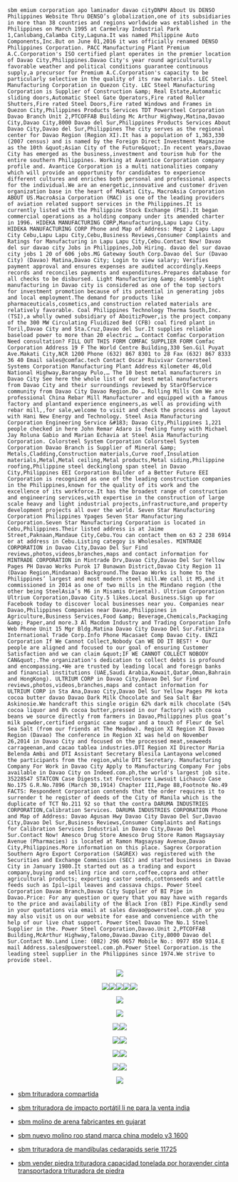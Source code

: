 
```
sbm emium corporation apo laminador davao cityDNPH About Us DENSO Philippines Website Thru DENSO’s globalization,one of its subsidiaries in more than 38 countries and regions worldwide was established in the Philippines on March 1995 at Carmelray Industrial Park 1,Canlubang,Calamba City,Laguna.It was named Philippine Auto Components,Inc.But on June 01,2016 it was officially renamed DENSO Philippines Corporation. PACC Manufacturing Plant Premium A.C.Corporation's ISO certified plant operates in the premier location of Davao City,Philippines.Davao City's year round agriculturally favorable weather and political conditions guarantee continuous supply,a precursor for Premium A.C.Corporation's capacity to be particularly selective in the quality of its raw materials. LEC Steel Manufacturing Corporation in Quezon City. LEC Steel Manufacturing Corporation is Supplier of Construction &amp; Real Estate,Automatic sliding doors,Automatic Steel Gate Operators,Fire rated Roller Shutters,Fire rated Steel Doors,Fire rated Windows and Frames in Quezon City,Philippines Products Services TDT Powersteel Corporation Davao Branch Unit 2,PTCOFFAB Building Mc Arthur Highway,Matina,Davao City,Davao City,8000 Davao del Sur,Philippines Products Services About Davao City,Davao del Sur,Philippines The city serves as the regional center for Davao Region (Region XI).It has a population of 1,363,330 (2007 census) and is named by the Foreign Direct Investment Magazine as the 10th &quot;Asian City of the Future&quot;.In recent years,Davao City has emerged as the business,investment and tourism hub for the entire southern Philippines. Working at Avantice Corporation company profile and. Avantice Corporation is a multi nationalities company which will provide an opportunity for candidates to experience different cultures and enriches both personal and professional aspects for the individual.We are an energetic,innovative and customer driven organization base in the heart of Makati City… MacroAsia Corporation ABOUT US.MacroAsia Corporation (MAC) is one of the leading providers of aviation related support services in the Philippines.It is currently listed with the Philippine Stock Exchange (PSE).It began commercial operations as a holding company under its amended charter in 1996. HIDEKA MANUFACTURING CORP,Manufacturing,Lapu Lapu City. HIDEKA MANUFACTURING CORP Phone and Map of Address: Mepz 2 Lapu Lapu City Cebu,Lapu Lapu City,Cebu,Business Reviews,Consumer Complaints and Ratings for Manufacturing in Lapu Lapu City,Cebu.Contact Now! Davao del sur davao city Jobs in Philippines,Job Hiring. davao del sur davao city jobs 1 20 of 606 jobs.MG Gateway South Corp.Davao del Sur (Davao City) (Davao) Matina,Davao City; Login to view salary; Verifies payment approval and ensures expenses are audited accordingly.Keeps records and reconciles payments and expenditures.Prepares database for all checks to be disbursed. Light Manufacturing &amp; Assembly Light manufacturing in Davao city is considered as one of the top sectors for investment promotion because of its potential in generating jobs and local employment.The demand for products like pharmaceuticals,cosmetics,and construction related materials are relatively favorable. Coal Philippines Technology Therma South,Inc.(TSI),a wholly owned subsidiary of AboitizPower,is the project company of the 300 MW Circulating Fluidized Bed (CFB) coal fired plant in Toril,Davao City and Sta.Cruz,Davao del Sur.It supplies reliable baseload power to more than 20 electric … Contact Comfac Corporation Need consultation? FILL OUT THIS FORM COMFAC SUPPLIER FORM Comfac Corporation Address 19 F The World Centre Building,330 Sen.Gil Puyat Ave.Makati City,NCR 1200 Phone (632) 867 8301 to 28 Fax (632) 867 8333 36 40 Email sales@comfac.tech Contact Oscar Ruivivar Cornersteel Systems Corporation Manufacturing Plant Address Kilometer 46,Old National Highway,Barangay Pulo,… The 10 best metal manufacturers in Davao City See here the whole list of our best metal manufacturers from Davao City and their surroundings reviewed by StarOfService community from Davao City Davao Region.Do … Rolling Mills Com We are professional China Rebar Mill Manufacturer and equipped with a famous factory and plantand experience engineers,as well as providing with rebar mill,,for sale,welcome to visit and check the process and layout with Hani New Energy and Technology. Steel Asia Manufacturing Corporation Engineering Service &#183; Davao City,Philippines 1,221 people checked in here John Remar Adaro is feeling funny with Michael Jay Roluna Gabio and Marian Echavia at Steel Asia Manufacturing Corporation. Colorsteel System Corporation Colorsteel System Corporation Davao Branch is Supplier of Mineral &amp; Metals,Cladding,Construction materials,Curve roof,Insulation materials,Metal,Metal ceiling,Metal products,Metal siding,Philippine roofing,Philippine steel deckinglong span steel in Davao City,Philippines EEI Corporation Builder of a Better Future EEI Corporation is recognized as one of the leading construction companies in the Philippines,known for the quality of its work and the excellence of its workforce.It has the broadest range of construction and engineering services,with expertise in the construction of large scale heavy and light industrial projects,infrastructure,and property development projects all over the world. Seven Star Manufacturing Corporation Philippines Ypages Seven Star Manufacturing Corporation.Seven Star Manufacturing Corporation is located in Cebu,Philippines.Their listed address is at Jaime Street,Paknaan,Mandaue City,Cebu.You can contact them on 63 2 238 6914 or at address in Cebu.Listing categoy is Wholesales. MINTRADE CORPORATION in Davao City,Davao Del Sur Find reviews,photos,videos,branches,maps and contact information for MINTRADE CORPORATION in Mintrade Drv,Davao City,Davao Del Sur Yellow Pages PH Davao Works Purok 17 Bunawan District,Davao City Region 11 (Davao Region,Mindanao) Background.The Davao Works is home to the Philippines’ largest and most modern steel mill.We call it M5,and it commissioned in 2014 as one of two mills in the Mindano region (the other being SteelAsia’s M6 in Misamis Oriental). Ultrium Corporation Ultrium Corporation,Davao City.5 likes.Local Business.Sign up for Facebook today to discover local businesses near you. Companies near Davao,Philippines Companies near Davao,Philippines in Agriculture,Business Services,Food &amp; Beverage,Chemicals,Packaging &amp; Paper,and more.3 Al Macdom Industry and Trading Corporation Info Web Phone Unit 15 Mgr Bldg.Matina Davao City Davao Del Sur.Fatihriza International Trade Corp.Info Phone Macasaet Comp Davao City. ENZI Corporation If We Cannot Collect,Nobody Can WE DO IT BEST! • Our people are aligned and focused to our goal of ensuring Customer Satisfaction and we can claim &quot;IF WE CANNOT COLLECT NOBODY CAN&quot;.The organization's dedication to collect debts is profound and encompassing.•We are trusted by leading local and foreign banks and financial institutions (UAE,Saudi Arabia,Kuwait,Qatar,Oman,Bahrain and HongKong). ULTRIUM CORP in Davao City,Davao Del Sur Find reviews,photos,videos,branches,maps and contact information for ULTRIUM CORP in Sta Ana,Davao City,Davao Del Sur Yellow Pages PH kota cocoa butter davao Davao Dark Milk Chocolate and Sea Salt Bar Askinosie.We handcraft this single origin 62% dark milk chocolate (54% cocoa liquor and 8% cocoa butter,pressed in our factory) with cocoa beans we source directly from farmers in Davao,Philippines plus goat’s milk powder,certified organic cane sugar and a touch of Fleur de Sel Sea Salt (from our friends at The Meadow). Region XI Region XI Davao Region (Davao) The conference in Region XI was held on November 26,2014 in Davao City and focused on the processed meat,seaweeds carrageenan,and cacao tablea industries.DTI Region XI Director Maria Belenda Ambi and DTI Assistant Secretary Blesila Lantayona welcomed the participants from the region,while DTI Secretary. Manufacturing Company For Work in Davao City Apply to Manufacturing Company For jobs available in Davao City on Indeed.com.ph,the world's largest job site. 35228547 STATCON Case Digests.txt Foreclosure Lawsuit Lichauco Case No.175 G.R.No.7896 (March 30,1914) Chapter III,Page 88,Footnote No.49 FACTS: Respondent Corporation contends that the order requires it to surrender t he register of deeds of the City of Manila which is the duplicate of TCT No.211 92 so that the contra DARUMA INDUSTRIES CORPORATION,Calibration Services. DARUMA INDUSTRIES CORPORATION Phone and Map of Address: Davao Agusan Hwy Davao City Davao Del Sur,Davao City,Davao Del Sur,Business Reviews,Consumer Complaints and Ratings for Calibration Services Industrial in Davao City,Davao Del Sur.Contact Now! Amesco Drug Store Amesco Drug Store Ramon Magsaysay Avenue (Pharmacies) is located at Ramon Magsaysay Avenue,Davao City,Philippines.More information on this place. Sagrex Corporation Southern Agro Export Corporation (SAGREX) was registered with the Securities and Exchange Commission (SEC) and started business in Davao City in January 1980.It started out as a trading and export company,buying and selling rice and corn,coffee,copra and other agricultural products; exporting castor seeds,cottonseeds and cattle feeds such as Ipil—ipil leaves and cassava chips. Power Steel Corporation Davao Branch,Davao City Supplier of BI Pipe in Davao.Price: For any question or query that you may have with regards to the price and availability of the Black Iron (BI) Pipe.Kindly send in your quotations via email at sales davao@powersteel.com.ph or you may also visit us on our website for ease and convenience with the help of our live chat support. Power Steel Davao The No.1 Steel Supplier in the. Power Steel Corporation,Davao.Unit 2,PTCOFFAB Building,McArthur Highway,Talomo,Davao.Davao City,8000 Davao del Sur.Contact No.Land Line: (082) 296 0657 Mobile No.: 0977 850 9314.E mail Address.sales@powersteel.com.ph.Power Steel Corporation.is the leading steel supplier in the Philippines since 1974.We strive to provide steel. 
```

<div align="center">

<a href="https://es-crusher.shibang-china.com/github&k=sbm+emium+corporation+apo+laminador+davao+city"><img src="https://static.shibang-china.com/es/crusher/logo.jpg"></a>

<a href="https://es-crusher.shibang-china.com/github&k=sbm+emium+corporation+apo+laminador+davao+city"><img src="https://static.shibang-china.com/es/crusher/index.jpg"></a><a href="https://es-crusher.shibang-china.com/material.htmlgithub&k=sbm+emium+corporation+apo+laminador+davao+city"><img src="https://static.shibang-china.com/es/crusher/material.jpg"></a><a href="https://es-crusher.shibang-china.com/application.htmlgithub&k=sbm+emium+corporation+apo+laminador+davao+city"><img src="https://static.shibang-china.com/es/crusher/application.jpg"></a><a href="https://es-crusher.shibang-china.com/aboutus.htmlgithub&k=sbm+emium+corporation+apo+laminador+davao+city"><img src="https://static.shibang-china.com/es/crusher/aboutus.jpg"></a><a href="https://es-crusher.shibang-china.com/contact.htmlgithub&k=sbm+emium+corporation+apo+laminador+davao+city"><img src="https://static.shibang-china.com/es/crusher/contact.jpg"></a>

<a href="https://es-crusher.shibang-china.com/github&k=sbm+emium+corporation+apo+laminador+davao+city"><img src="https://static.shibang-china.com/es/crusher/banner.jpg"></a>

<a href="https://swt.shibang-china.com/github&k=sbm+emium+corporation+apo+laminador+davao+city"><img src="https://static.shibang-china.com/es/crusher/text.jpg"></a>

<a href="https://swt.shibang-china.com/github&k=sbm+emium+corporation+apo+laminador+davao+city"><img src="https://static.shibang-china.com/es/crusher/chat.jpg"></a><a href="https://es-crusher.shibang-china.com/contact.htmlgithub&k=sbm+emium+corporation+apo+laminador+davao+city"><img src="https://static.shibang-china.com/es/crusher/message.jpg"></a>

<a href="https://es-crusher.shibang-china.com/products/pe.htmlgithub&k=sbm+emium+corporation+apo+laminador+davao+city"><img src="https://static.shibang-china.com/es/crusher/pe.jpg"></a><a href="https://es-crusher.shibang-china.com/products/pf.htmlgithub&k=sbm+emium+corporation+apo+laminador+davao+city"><img src="https://static.shibang-china.com/es/crusher/pf.jpg"></a>

<a href="https://es-crusher.shibang-china.com/products/hpt.htmlgithub&k=sbm+emium+corporation+apo+laminador+davao+city"><img src="https://static.shibang-china.com/es/crusher/hpt.jpg"></a><a href="https://es-crusher.shibang-china.com/products/vsi.htmlgithub&k=sbm+emium+corporation+apo+laminador+davao+city"><img src="https://static.shibang-china.com/es/crusher/vsi.jpg"></a>

<a href="https://es-crusher.shibang-china.com/products/klv.htmlgithub&k=sbm+emium+corporation+apo+laminador+davao+city"><img src="https://static.shibang-china.com/es/crusher/klv.jpg"></a><a href="https://es-crusher.shibang-china.com/products/portable.htmlgithub&k=sbm+emium+corporation+apo+laminador+davao+city"><img src="https://static.shibang-china.com/es/crusher/portable.jpg"></a>

<a href="https://swt.shibang-china.com/github&k=sbm+emium+corporation+apo+laminador+davao+city"><img src="https://static.shibang-china.com/es/crusher/case.jpg"></a>

</div>


* [sbm trituradora compartida](sbm%20trituradora%20compartida.md)

* [sbm trituradora de impacto portátil li ne para la venta india](sbm%20trituradora%20de%20impacto%20port%C3%A1til%20li%20ne%20para%20la%20venta%20india.md)

* [sbm molino de arena fabricantes en gujarat](sbm%20molino%20de%20arena%20fabricantes%20en%20gujarat.md)

* [sbm nuevo molino roo stand marca china modelo y3 1600](sbm%20nuevo%20molino%20roo%20stand%20marca%20china%20modelo%20y3%201600.md)

* [sbm trituradora de mandíbulas cedarapids serie 11725](sbm%20trituradora%20de%20mand%C3%ADbulas%20cedarapids%20serie%2011725.md)

* [sbm vender piedra trituradora capacidad tonelada por horavender cinta transportadora trituradora de piedra](sbm%20vender%20piedra%20trituradora%20capacidad%20tonelada%20por%20horavender%20cinta%20transportadora%20trituradora%20de%20piedra.md)